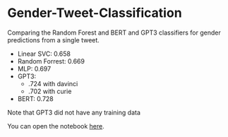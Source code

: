 # Gender-Tweet-Classification
Comparing the Random Forest and BERT and GPT3 classifiers for gender predictions from a single tweet.
* Linear SVC: 0.658
* Random Forrest: 0.669
* MLP: 0.697
* GPT3:
  * .724 with davinci
  * .702 with curie
* BERT: 0.728

Note that GPT3 did not have any training data

You can open the notebook [here](https://mybinder.org/v2/gh/yoyotk21/Gender-Tweet-Classification/HEAD?labpath=Gender_Classification_yoyo.ipynb).
